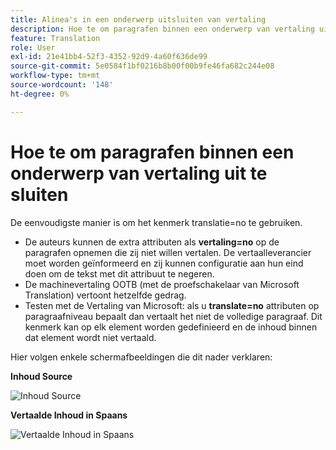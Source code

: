 ```yaml
---
title: Alinea's in een onderwerp uitsluiten van vertaling
description: Hoe te om paragrafen binnen een onderwerp van vertaling uit te sluiten
feature: Translation
role: User
exl-id: 21e41bb4-52f3-4352-92d9-4a60f636de99
source-git-commit: 5e0584f1bf0216b8b00f00b9fe46fa682c244e08
workflow-type: tm+mt
source-wordcount: '148'
ht-degree: 0%

---
```


# Hoe te om paragrafen binnen een onderwerp van vertaling uit te sluiten

De eenvoudigste manier is om het kenmerk translatie=no te gebruiken.

+ De auteurs kunnen de extra attributen als **vertaling=no** op de paragrafen opnemen die zij niet willen vertalen. De vertaalleverancier moet worden geïnformeerd en zij kunnen configuratie aan hun eind doen om de tekst met dit attribuut te negeren.
+ De machinevertaling OOTB (met de proefschakelaar van Microsoft Translation) vertoont hetzelfde gedrag.
+ Testen met de Vertaling van Microsoft: als u **translate=no** attributen op paragraafniveau bepaalt dan vertaalt het niet de volledige paragraaf. Dit kenmerk kan op elk element worden gedefinieerd en de inhoud binnen dat element wordt niet vertaald.


Hier volgen enkele schermafbeeldingen die dit nader verklaren:

**Inhoud Source**

![ Inhoud Source ](assets/source-content.jpg)

**Vertaalde Inhoud in Spaans**

![ Vertaalde Inhoud in Spaans ](assets/trans-content.jpg)
